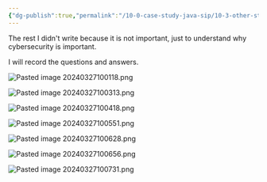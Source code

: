 ```yaml
---
{"dg-publish":true,"permalink":"/10-0-case-study-java-sip/10-3-other-stories/","noteIcon":""}
---
```



The rest I didn't write because it is not important, just to understand why cybersecurity is important.

I will record the questions and answers.

![Pasted image 20240327100118.png](/img/user/Pasted%20image%2020240327100118.png)

![Pasted image 20240327100313.png](/img/user/Pasted%20image%2020240327100313.png)

![Pasted image 20240327100418.png](/img/user/Pasted%20image%2020240327100418.png)

![Pasted image 20240327100551.png](/img/user/Pasted%20image%2020240327100551.png)

![Pasted image 20240327100628.png](/img/user/Pasted%20image%2020240327100628.png)

![Pasted image 20240327100656.png](/img/user/Pasted%20image%2020240327100656.png)

![Pasted image 20240327100731.png](/img/user/Pasted%20image%2020240327100731.png)